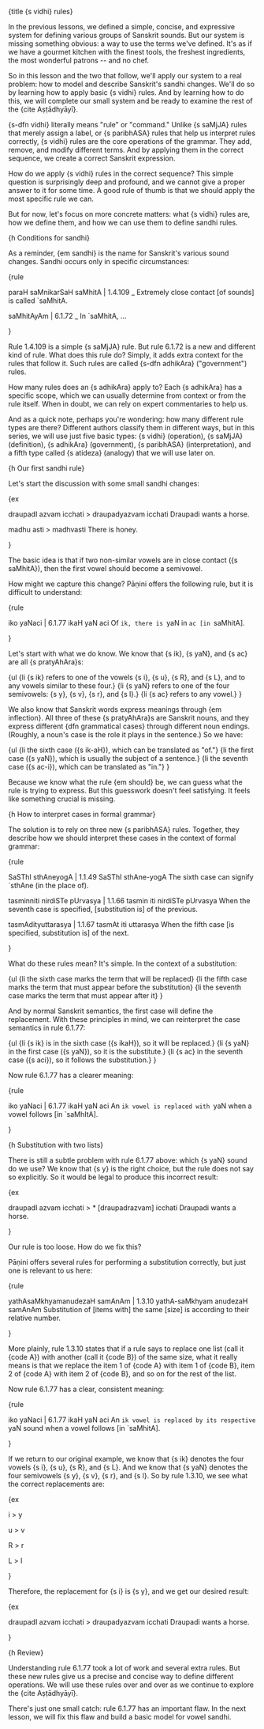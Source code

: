 {title {s vidhi} rules}

In the previous lessons, we defined a simple, concise, and expressive system
for defining various groups of Sanskrit sounds. But our system is missing
something obvious: a way to use the terms we've defined. It's as if we have a
gourmet kitchen with the finest tools, the freshest ingredients, the most
wonderful patrons -- and no chef.

So in this lesson and the two that follow, we'll apply our system to a real
problem: how to model and describe Sanskrit's sandhi changes. We'll do so by
learning how to apply basic {s vidhi} rules. And by learning how to do this, we
will complete our small system and be ready to examine the rest of the {cite
Aṣṭādhyāyī}.

{s-dfn vidhi} literally means "rule" or "command." Unlike {s saMjJA} rules
that merely assign a label, or {s paribhASA} rules that help us interpret rules
correctly, {s vidhi} rules are the core operations of the grammar. They add,
remove, and modify different terms. And by applying them in the correct
sequence, we create a correct Sanskrit expression.

How do we apply {s vidhi} rules in the correct sequence? This simple question 
is surprisingly deep and profound, and we cannot give a proper answer to it for
some time. A good rule of thumb is that we should apply the most specific rule
we can.

But for now, let's focus on more concrete matters: what {s vidhi} rules are,
how we define them, and how we can use them to define sandhi rules.


{h Conditions for sandhi}

As a reminder, {em sandhi} is the name for Sanskrit's various sound changes.
Sandhi occurs only in specific circumstances:

{rule

paraH saMnikarSaH saMhitA | 1.4.109
_
Extremely close contact [of sounds] is called `saMhitA.

saMhitAyAm | 6.1.72
_
In `saMhitA, &hellip;

}

Rule 1.4.109 is a simple {s saMjJA} rule. But rule 6.1.72 is a new and
different kind of rule. What does this rule do? Simply, it adds extra context
for the rules that follow it. Such rules are called {s-dfn adhikAra}
("government") rules.

How many rules does an {s adhikAra} apply to? Each {s adhikAra} has a specific
scope, which we can usually determine from context or from the rule itself.
When in doubt, we can rely on expert commentaries to help us.

And as a quick note, perhaps you're wondering: how many different rule types
are there? Different authors classify them in different ways, but in this
series, we will use just five basic types: {s vidhi} (operation), {s saMjJA}
(definition), {s adhikAra} (government), {s paribhASA} (interpretation), and a
fifth type called {s atideza} (analogy) that we will use later on.


{h Our first sandhi rule}

Let's start the discussion with some small sandhi changes:

{ex

draupadI azvam icchati > draupadyazvam icchati
Draupadi wants a horse.

madhu asti > madhvasti
There is honey.

}

The basic idea is that if two non-similar vowels are in close contact ({s
saMhitA}), then the first vowel should become a semivowel.

How might we capture this change? Pāṇini offers the following rule, but it is
difficult to understand:

{rule

iko yaNaci | 6.1.77
ikaH yaN aci
Of `ik, there is `yaN in `ac [in `saMhitA].

}

Let's start with what we do know. We know that {s ik}, {s yaN}, and {s ac} are
all {s pratyAhAra}s:

{ul
    {li {s ik} refers to one of the vowels {s i}, {s u}, {s R}, and {s L}, and
    to any vowels similar to these four.}
    {li {s yaN} refers to one of the four semivowels: {s y}, {s v}, {s r}, and
    {s l}.}
    {li {s ac} refers to any vowel.}
}

We also know that Sanskrit words express meanings through {em inflection}. All
three of these {s pratyAhAra}s are Sanskrit nouns, and they express different
{dfn grammatical cases} through different noun endings. (Roughly, a noun's case
is the role it plays in the sentence.) So we have:

{ul
    {li the sixth case ({s ik-aH}), which can be translated as "of."}
    {li the first case ({s yaN}), which is usually the subject of a
    sentence.}
    {li the seventh case ({s ac-i}), which can be translated as "in."}
}

Because we know what the rule {em should} be, we can guess what the rule
is trying to express. But this guesswork doesn't feel satisfying. It feels like
something crucial is missing. 


{h How to interpret cases in formal grammar}  

The solution is to rely on three new {s paribhASA} rules. Together, they
describe how we should interpret these cases in the context of formal grammar:

{rule

SaSThI sthAneyogA | 1.1.49
SaSThI sthAne-yogA
The sixth case can signify `sthAne (in the place of).

tasminniti nirdiSTe pUrvasya | 1.1.66
tasmin iti nirdiSTe pUrvasya
When the seventh case is specified, [substitution is] of the previous.

tasmAdityuttarasya | 1.1.67
tasmAt iti uttarasya
When the fifth case [is specified, substitution is] of the next.

}

What do these rules mean? It's simple. In the context of a substitution:

{ul
  {li the sixth case marks the term that will be replaced}
  {li the fifth case marks the term that must appear before the substitution}
  {li the seventh case marks the term that must appear after it}
}

And by normal Sanskrit semantics, the first case will define the replacement.
With these principles in mind, we can reinterpret the case semantics in rule
6.1.77:

{ul
    {li {s ik} is in the sixth case ({s ikaH}), so it will be replaced.}
    {li {s yaN} in the first case ({s yaN}), so it is the substitute.}
    {li {s ac} in the seventh case ({s aci}), so it follows the substitution.}
}

Now rule 6.1.77 has a clearer meaning:

{rule

iko yaNaci | 6.1.77
ikaH yaN aci
An `ik vowel is replaced with `yaN when a vowel follows [in `saMhItA].

}


{h Substitution with two lists}

There is still a subtle problem with rule 6.1.77 above: which {s yaN} sound do
we use? We know that {s y} is the right choice, but the rule does not say so
explicitly. So it would be legal to produce this incorrect result:

{ex

draupadI azvam icchati > * [draupadrazvam] icchati
Draupadi wants a horse.

}

Our rule is too loose. How do we fix this?

Pāṇini offers several rules for performing a substitution correctly, but just
one is relevant to us here:

{rule

yathAsaMkhyamanudezaH samAnAm | 1.3.10
yathA-saMkhyam anudezaH samAnAm
Substitution of [items with] the same [size] is according to their relative
number.

}

More plainly, rule 1.3.10 states that if a rule says to replace one list (call
it {code A}) with another (call it {code B}) of the same size, what it really
means is that we replace the item 1 of {code A} with item 1 of {code B}, item 2
of {code A} with item 2 of {code B}, and so on for the rest of the list.

Now rule 6.1.77 has a clear, consistent meaning:

{rule

iko yaNaci | 6.1.77
ikaH yaN aci
An `ik vowel is replaced by its respective `yaN sound when a vowel follows [in
`saMhitA].

}

If we return to our original example, we know that {s ik} denotes the four
vowels {s i}, {s u}, {s R}, and {s L}. And we know that {s yaN} denotes the
four semivowels {s y}, {s v}, {s r}, and {s l}. So by rule 1.3.10, we see what
the correct replacements are:

{ex

i > y

u > v

R > r

L > l

}

Therefore, the replacement for {s i} is {s y}, and we get our desired result:

{ex

draupadI azvam icchati > draupadyazvam icchati
Draupadi wants a horse.

}


{h Review}

Understanding rule 6.1.77 took a lot of work and several extra rules. But these
new rules give us a precise and concise way to define different operations. We
will use these rules over and over as we continue to explore the {cite
Aṣṭādhyāyī}.

There's just one small catch: rule 6.1.77 has an important flaw. In the next
lesson, we will fix this flaw and build a basic model for vowel sandhi.
